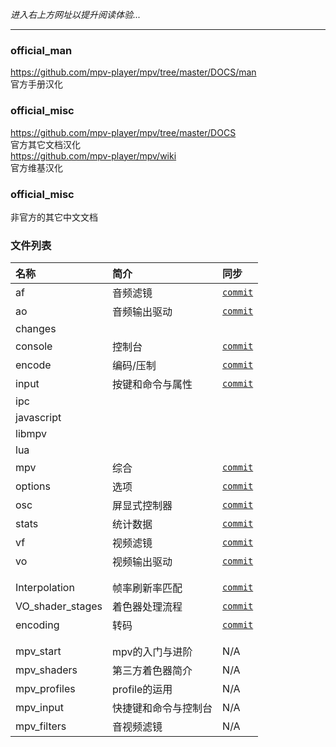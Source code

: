 _进入右上方网址以提升阅读体验..._

***

### official_man

https://github.com/mpv-player/mpv/tree/master/DOCS/man  
官方手册汉化

### official_misc

https://github.com/mpv-player/mpv/tree/master/DOCS  
官方其它文档汉化  
https://github.com/mpv-player/mpv/wiki  
官方维基汉化

### official_misc

非官方的其它中文文档


### 文件列表

| 名称 | 简介 | 同步 |
| :--- | :--- | :--- |
| af         | 音频滤镜         | [`commit`](https://github.com/mpv-player/mpv/commit/61f72bd5123551d91e7470f879f359f6104ac6bd) |
| ao         | 音频输出驱动     | [`commit`](https://github.com/mpv-player/mpv/commit/61f72bd5123551d91e7470f879f359f6104ac6bd) |
| changes    |  |  |
| console    | 控制台           | [`commit`](https://github.com/mpv-player/mpv/commit/61f72bd5123551d91e7470f879f359f6104ac6bd) |
| encode     | 编码/压制        | [`commit`](https://github.com/mpv-player/mpv/commit/61f72bd5123551d91e7470f879f359f6104ac6bd) |
| input      | 按键和命令与属性 | [`commit`](https://github.com/mpv-player/mpv/commit/61f72bd5123551d91e7470f879f359f6104ac6bd) |
| ipc        |  |  |
| javascript |  |  |
| libmpv     |  |  |
| lua        |  |  |
| mpv        | 综合             | [`commit`](https://github.com/mpv-player/mpv/commit/61f72bd5123551d91e7470f879f359f6104ac6bd) |
| options    | 选项             | [`commit`](https://github.com/mpv-player/mpv/commit/61f72bd5123551d91e7470f879f359f6104ac6bd) |
| osc        | 屏显式控制器     | [`commit`](https://github.com/mpv-player/mpv/commit/61f72bd5123551d91e7470f879f359f6104ac6bd) |
| stats      | 统计数据         | [`commit`](https://github.com/mpv-player/mpv/commit/61f72bd5123551d91e7470f879f359f6104ac6bd) |
| vf         | 视频滤镜         | [`commit`](https://github.com/mpv-player/mpv/commit/61f72bd5123551d91e7470f879f359f6104ac6bd) |
| vo         | 视频输出驱动     | [`commit`](https://github.com/mpv-player/mpv/commit/61f72bd5123551d91e7470f879f359f6104ac6bd) |
|  |  |  |
|  |  |  |
| Interpolation    | 帧率刷新率匹配 | [`commit`](https://github.com/mpv-player/mpv/wiki/Interpolation/164905fad8f55fa9af052b0766495391992ebfc2) |
| VO_shader_stages | 着色器处理流程 | [`commit`](https://github.com/mpv-player/mpv/wiki/Video-output---shader-stage-diagram/f4bcc9a5b6ea2697f53d5ab8227b9ed18d45c8de) |
| encoding         | 转码           | [`commit`](https://github.com/mpv-player/mpv/commit/6858fc7d800a23bf0cc0b87bf7178358a2a51cb2) |
|  |  |  |
|  |  |  |
| mpv_start    | mpv的入门与进阶      | N/A |
| mpv_shaders  | 第三方着色器简介     | N/A |
| mpv_profiles | profile的运用        | N/A |
| mpv_input    | 快捷键和命令与控制台 | N/A |
| mpv_filters  | 音视频滤镜           | N/A |
